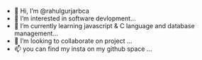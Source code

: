 - 👋 Hi, I’m @rahulgurjarbca
- 👀 I’m interested in software devlopment...
- 🌱 I’m currently learning javascript & C language and database management...
- 💞️ I’m looking to collaborate on project ...
- 📫 you can find my insta on my github space ...

<!---
rahulgurjarbca/rahulgurjarbca is a ✨ special ✨ repository because its `README.md` (this file) appears on your GitHub profile.
You can click the Preview link to take a look at your changes.
--->
